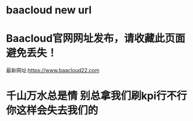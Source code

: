 # baacloud new url
# Baacloud官网网址发布，请收藏此页面避免丢失！

最新网址:https://www.baacloud22.com

# 千山万水总是情 别总拿我们刷kpi行不行 你这样会失去我们的
